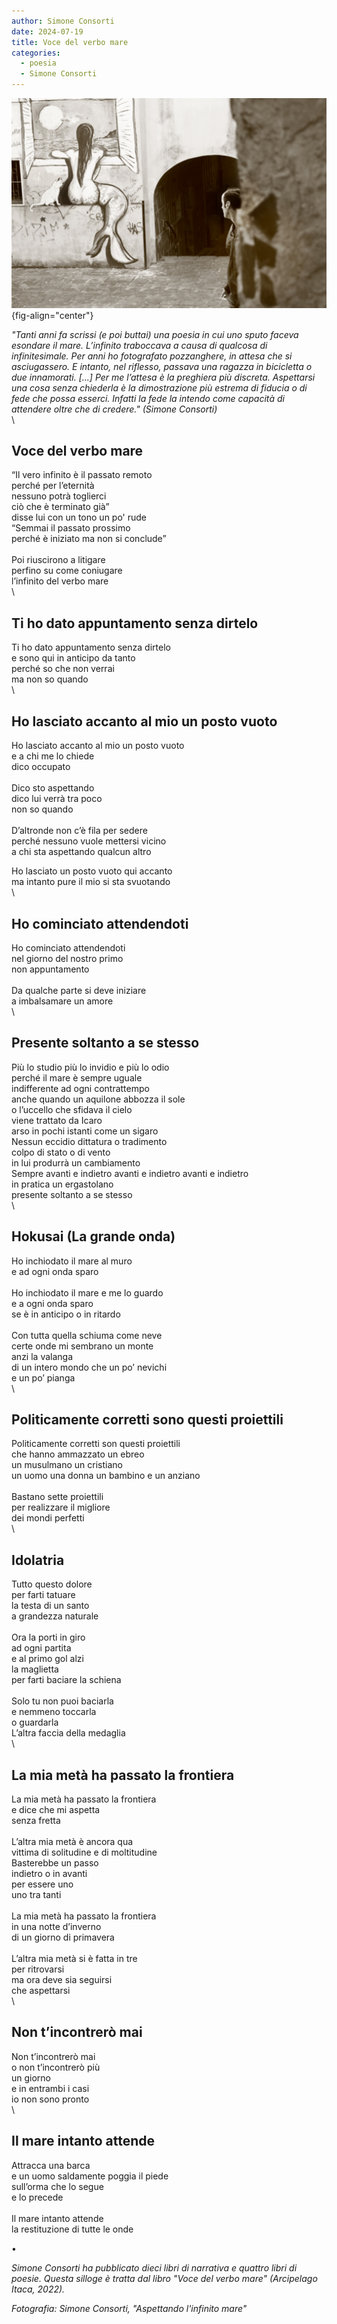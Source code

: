 ```yaml
---
author: Simone Consorti
date: 2024-07-19
title: Voce del verbo mare
categories:
  - poesia
  - Simone Consorti
---
```


![](images/aspettando-infinito-mare.jpeg){fig-align="center"}

*"Tanti anni fa scrissi (e poi buttai) una poesia in cui uno sputo faceva esondare il mare. L’infinito traboccava a causa di qualcosa di infinitesimale. Per anni ho fotografato pozzanghere, in attesa che si asciugassero. E intanto, nel riflesso, passava una ragazza in bicicletta o due innamorati. \[...\] Per me l’attesa è la preghiera più discreta. Aspettarsi una cosa senza chiederla è la dimostrazione più estrema di fiducia o di fede che possa esserci. Infatti la fede la intendo come capacità di attendere oltre che di credere." (Simone Consorti)*\
\

## Voce del verbo mare

“Il vero infinito è il passato remoto\
perché per l’eternità\
nessuno potrà toglierci\
ciò che è terminato già”\
disse lui con un tono un po' rude\
“Semmai il passato prossimo\
perché è iniziato ma non si conclude”\
\
Poi riuscirono a litigare\
perfino su come coniugare\
l’infinito del verbo mare\
\

## Ti ho dato appuntamento senza dirtelo

Ti ho dato appuntamento senza dirtelo\
e sono qui in anticipo da tanto\
perché so che non verrai\
ma non so quando\
\

## Ho lasciato accanto al mio un posto vuoto

Ho lasciato accanto al mio un posto vuoto\
e a chi me lo chiede\
dico occupato\
\
Dico sto aspettando\
dico lui verrà tra poco\
non so quando\
\
D’altronde non c’è fila per sedere\
perché nessuno vuole mettersi vicino\
a chi sta aspettando qualcun altro

Ho lasciato un posto vuoto qui accanto\
ma intanto pure il mio si sta svuotando\
\

## Ho cominciato attendendoti

Ho cominciato attendendoti\
nel giorno del nostro primo\
non appuntamento\
\
Da qualche parte si deve iniziare\
a imbalsamare un amore\
\

## Presente soltanto a se stesso

Più lo studio più lo invidio e più lo odio\
perché il mare è sempre uguale\
indifferente ad ogni contrattempo\
anche quando un aquilone abbozza il sole\
o l’uccello che sfidava il cielo\
viene trattato da Icaro\
arso in pochi istanti come un sigaro\
Nessun eccidio dittatura o tradimento\
colpo di stato o di vento\
in lui produrrà un cambiamento\
Sempre avanti e indietro avanti e indietro avanti e indietro\
in pratica un ergastolano\
presente soltanto a se stesso\
\

## Hokusai (La grande onda)

Ho inchiodato il mare al muro\
e ad ogni onda sparo\
\
Ho inchiodato il mare e me lo guardo\
e a ogni onda sparo\
se è in anticipo o in ritardo\
\
Con tutta quella schiuma come neve\
certe onde mi sembrano un monte\
anzi la valanga\
di un intero mondo che un po’ nevichi\
e un po’ pianga\
\

## Politicamente corretti sono questi proiettili

Politicamente corretti son questi proiettili\
che hanno ammazzato un ebreo\
un musulmano un cristiano\
un uomo una donna un bambino e un anziano\
\
Bastano sette proiettili\
per realizzare il migliore\
dei mondi perfetti\
\

## Idolatria

Tutto questo dolore\
per farti tatuare\
la testa di un santo\
a grandezza naturale\
\
Ora la porti in giro\
ad ogni partita\
e al primo gol alzi\
la maglietta\
per farti baciare la schiena\
\
Solo tu non puoi baciarla\
e nemmeno toccarla\
o guardarla\
L’altra faccia della medaglia\
\

## La mia metà ha passato la frontiera

La mia metà ha passato la frontiera\
e dice che mi aspetta\
senza fretta\
\
L’altra mia metà è ancora qua\
vittima di solitudine e di moltitudine\
Basterebbe un passo\
indietro o in avanti\
per essere uno\
uno tra tanti\
\
La mia metà ha passato la frontiera\
in una notte d’inverno\
di un giorno di primavera\
\
L’altra mia metà si è fatta in tre\
per ritrovarsi\
ma ora deve sia seguirsi\
che aspettarsi\
\

## Non t’incontrerò mai

Non t’incontrerò mai\
o non t’incontrerò più\
un giorno\
e in entrambi i casi\
io non sono pronto\
\

## Il mare intanto attende

Attracca una barca\
e un uomo saldamente poggia il piede\
sull’orma che lo segue\
e lo precede\
\
Il mare intanto attende\
la restituzione di tutte le onde

•

*Simone Consorti ha pubblicato dieci libri di narrativa e quattro libri di poesie. Questa silloge è tratta dal libro "Voce del verbo mare" (Arcipelago Itaca, 2022).*

*Fotografia: Simone Consorti, "Aspettando l'infinito mare"*
